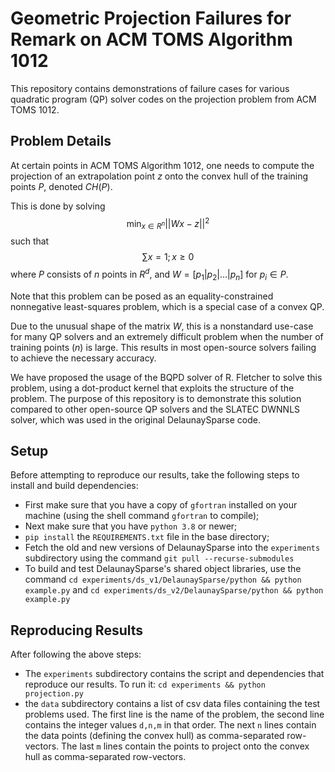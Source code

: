 # Geometric Projection Failures for Remark on ACM TOMS Algorithm 1012

This repository contains demonstrations of failure cases for various
quadratic program (QP) solver codes on the projection problem from
ACM TOMS 1012.

## Problem Details

At certain points in ACM TOMS Algorithm 1012, one needs to compute the
projection of an extrapolation point $z$ onto the convex hull of the
training points $P$, denoted $CH(P)$.

This is done by solving
$$
\min_{x\in R^n} || Wx - z ||^2
$$
such that
$$ \sum x = 1; x \geq 0$$
where $P$ consists of $n$ points in $R^d$,
and $W = [p_1 | p_2 | ... | p_n]$ for
$p_i \in P$.

Note that this problem can be posed as an equality-constrained
nonnegative least-squares problem, which is a special case of a
convex QP.

Due to the unusual shape of the matrix $W$, this is a nonstandard
use-case for many QP solvers and an extremely difficult problem
when the number of training points ($n$) is large.
This results in most open-source solvers failing to achieve the
necessary accuracy.

We have proposed the usage of the BQPD solver of R. Fletcher to solve
this problem, using a dot-product kernel that exploits the structure
of the problem.
The purpose of this repository is to demonstrate this solution compared
to other open-source QP solvers and the SLATEC DWNNLS solver, which was
used in the original DelaunaySparse code.

## Setup

Before attempting to reproduce our results, take the following steps
to install and build dependencies:

 - First make sure that you have a copy of ``gfortran`` installed on
   your machine (using the shell command ``gfortran`` to compile);
 - Next make sure that you have ``python 3.8`` or newer;
 - ``pip install`` the ``REQUIREMENTS.txt`` file in the base directory;
 - Fetch the old and new versions of DelaunaySparse into the ``experiments``
   subdirectory using the command
   ``git pull --recurse-submodules``
 - To build and test DelaunaySparse's shared object libraries, use the
   command
   ``cd experiments/ds_v1/DelaunaySparse/python && python example.py``
   and
   ``cd experiments/ds_v2/DelaunaySparse/python && python example.py``

## Reproducing Results

After following the above steps:

 - The ``experiments`` subdirectory contains the script and dependencies that
   reproduce our results.
   To run it: ``cd experiments && python projection.py``
 - the ``data`` subdirectory contains a list of csv data files containing the
   test problems used. The first line is the name of the problem, the second
   line contains the integer values ``d,n,m`` in that order. The next ``n``
   lines contain the data points (defining the convex hull) as
   comma-separated row-vectors.
   The last ``m`` lines contain the points to project onto the convex hull
   as comma-separated row-vectors.
